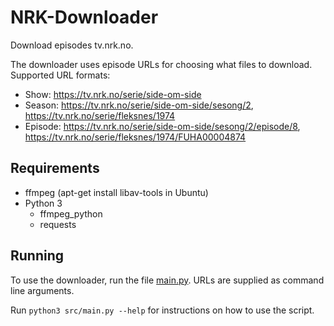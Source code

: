 # NRK-Downloader

Download episodes tv.nrk.no.

The downloader uses episode URLs for choosing what files to download. Supported URL formats:
* Show: https://tv.nrk.no/serie/side-om-side
* Season: https://tv.nrk.no/serie/side-om-side/sesong/2, https://tv.nrk.no/serie/fleksnes/1974
* Episode: https://tv.nrk.no/serie/side-om-side/sesong/2/episode/8, https://tv.nrk.no/serie/fleksnes/1974/FUHA00004874


## Requirements

* ffmpeg (apt-get install libav-tools in Ubuntu)
* Python 3
  * ffmpeg_python
  * requests


## Running

To use the downloader, run the file [main.py](src/main.py).
URLs are supplied as command line arguments.

Run ``python3 src/main.py --help`` for instructions on how to use the script.
